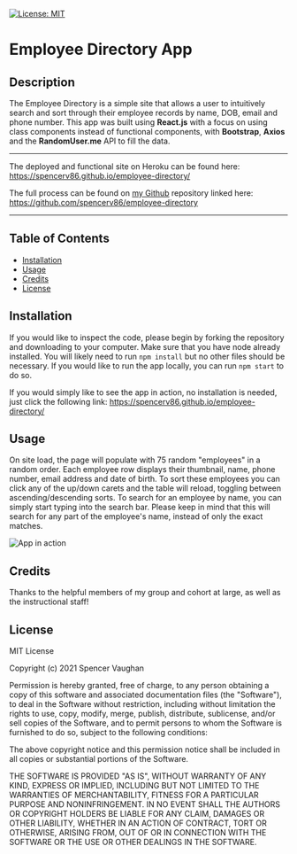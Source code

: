 [![License: MIT](https://img.shields.io/badge/License-MIT-yellow.svg)](https://opensource.org/licenses/MIT)
# Employee Directory App

## Description

 The Employee Directory is a simple site that allows a user to intuitively search and sort through their employee records by name, DOB, email and phone number.
 This app was built using **React.js** with a focus on using class components instead of functional components, with **Bootstrap**, **Axios** and the **RandomUser.me** API to fill the data.



---------------------------

The deployed and functional site on Heroku can be found here: <https://spencerv86.github.io/employee-directory/>

The full process can be found on [my Github](https://github.com/spencerv86/) repository linked here:
<https://github.com/spencerv86/employee-directory>


---------------------------

## Table of Contents

* [Installation](#installation)
* [Usage](#usage)
* [Credits](#credits)
* [License](#license)


## Installation

If you would like to inspect the code, please begin by forking the repository and downloading to your computer. Make sure that you have node already installed. 
You will likely need to run 
```npm install``` but no other files should be necessary. If you would like to run the app locally, you can run ```npm start``` to do so.

If you would simply like to see the app in action, no installation is needed, just click the following link: <https://spencerv86.github.io/employee-directory/>

## Usage

On site load, the page will populate with 75 random "employees" in a random order. Each employee row displays their thumbnail, name, phone number, email address and date of birth. To sort these employees you can click any of the up/down carets and the table will reload, toggling between ascending/descending sorts. To search for an employee by name, you can simply start typing into the search bar. Please keep in mind that this will search for any part of the employee's name, instead of only the exact matches.

![App in action](./public/employee-directory.gif)

## Credits
Thanks to the helpful members of my group and cohort at large, as well as the instructional staff!

## License

MIT License

Copyright (c) 2021 Spencer Vaughan

Permission is hereby granted, free of charge, to any person obtaining a copy
of this software and associated documentation files (the "Software"), to deal
in the Software without restriction, including without limitation the rights
to use, copy, modify, merge, publish, distribute, sublicense, and/or sell
copies of the Software, and to permit persons to whom the Software is
furnished to do so, subject to the following conditions:

The above copyright notice and this permission notice shall be included in all
copies or substantial portions of the Software.

THE SOFTWARE IS PROVIDED "AS IS", WITHOUT WARRANTY OF ANY KIND, EXPRESS OR
IMPLIED, INCLUDING BUT NOT LIMITED TO THE WARRANTIES OF MERCHANTABILITY,
FITNESS FOR A PARTICULAR PURPOSE AND NONINFRINGEMENT. IN NO EVENT SHALL THE
AUTHORS OR COPYRIGHT HOLDERS BE LIABLE FOR ANY CLAIM, DAMAGES OR OTHER
LIABILITY, WHETHER IN AN ACTION OF CONTRACT, TORT OR OTHERWISE, ARISING FROM,
OUT OF OR IN CONNECTION WITH THE SOFTWARE OR THE USE OR OTHER DEALINGS IN THE
SOFTWARE.